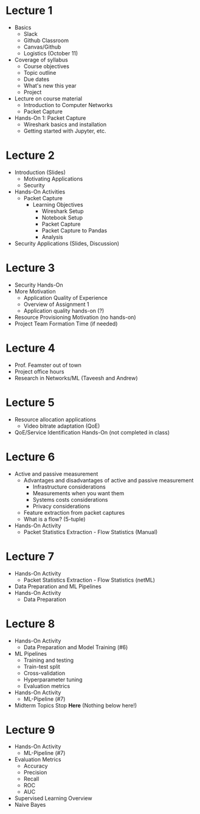 # Lecture 1

* Basics
  * Slack
  * Github Classroom
  * Canvas/Github
  * Logistics (October 11)
* Coverage of syllabus
  * Course objectives
  * Topic outline
  * Due dates
  * What's new this year
  * Project
* Lecture on course material
  * Introduction to Computer Networks
  * Packet Capture
* Hands-On 1: Packet Capture
  * Wireshark basics and installation
  * Getting started with Jupyter, etc.


# Lecture 2

* Introduction (Slides)
  * Motivating Applications
  * Security
* Hands-On Activities
  * Packet Capture
    * Learning Objectives
       * Wireshark Setup
       * Notebook Setup
       * Packet Capture
       * Packet Capture to Pandas
       * Analysis
* Security Applications (Slides, Discussion)

# Lecture 3

* Security Hands-On
* More Motivation
  * Application Quality of Experience
  * Overview of Assignment 1
  * Application quality hands-on (?)
* Resource Provisioning Motivation (no hands-on)
* Project Team Formation Time (if needed)

# Lecture 4

* Prof. Feamster out of town
* Project office hours
* Research in Networks/ML (Taveesh and Andrew)

# Lecture 5

* Resource allocation applications
  * Video bitrate adaptation (QoE)
* QoE/Service Identification Hands-On (not completed in class)

# Lecture 6

* Active and passive measurement
   * Advantages and disadvantages of active and passive measurement
     * Infrastructure considerations
     * Measurements when you want them
     * Systems costs considerations
     * Privacy considerations
   * Feature extraction from packet captures
   * What is a flow? (5-tuple)
* Hands-On Activity
   * Packet Statistics Extraction - Flow Statistics (Manual)

# Lecture 7

* Hands-On Activity
   * Packet Statistics Extraction - Flow Statistics (netML)
* Data Preparation and ML Pipelines
* Hands-On Activity
   * Data Preparation



# Lecture 8

* Hands-On Activity
  * Data Preparation and Model Training (#6)
* ML Pipelines
  * Training and testing
  * Train-test split
  * Cross-validation
  * Hyperparameter tuning
  * Evaluation metrics
* Hands-On Activity
   * ML-Pipeline (#7)
* Midterm Topics Stop **Here** (Nothing below here!)

# Lecture 9

* Hands-On Activity
   * ML-Pipeline (#7)
* Evaluation Metrics
   * Accuracy
   * Precision
   * Recall
   * ROC
   * AUC
* Supervised Learning Overview
* Naive Bayes
